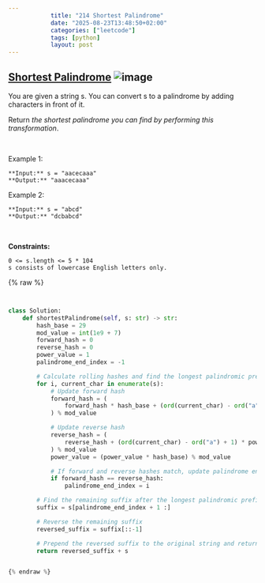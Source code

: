 ```yaml
---
            title: "214 Shortest Palindrome"
            date: "2025-08-23T13:48:50+02:00"
            categories: ["leetcode"]
            tags: [python]
            layout: post
---
```

            
## [Shortest Palindrome](https://leetcode.com/problems/shortest-palindrome) ![image](https://img.shields.io/badge/Difficulty-Hard-red)

You are given a string s. You can convert s to a palindrome by adding characters in front of it.

Return *the shortest palindrome you can find by performing this transformation*.

 

Example 1:

```
**Input:** s = "aacecaaa"
**Output:** "aaacecaaa"

```

Example 2:

```
**Input:** s = "abcd"
**Output:** "dcbabcd"

```

 

**Constraints:**

	0 <= s.length <= 5 * 104
	s consists of lowercase English letters only.

{% raw %}


```python


class Solution:
    def shortestPalindrome(self, s: str) -> str:
        hash_base = 29
        mod_value = int(1e9 + 7)
        forward_hash = 0
        reverse_hash = 0
        power_value = 1
        palindrome_end_index = -1

        # Calculate rolling hashes and find the longest palindromic prefix
        for i, current_char in enumerate(s):
            # Update forward hash
            forward_hash = (
                forward_hash * hash_base + (ord(current_char) - ord("a") + 1)
            ) % mod_value

            # Update reverse hash
            reverse_hash = (
                reverse_hash + (ord(current_char) - ord("a") + 1) * power_value
            ) % mod_value
            power_value = (power_value * hash_base) % mod_value

            # If forward and reverse hashes match, update palindrome end index
            if forward_hash == reverse_hash:
                palindrome_end_index = i

        # Find the remaining suffix after the longest palindromic prefix
        suffix = s[palindrome_end_index + 1 :]

        # Reverse the remaining suffix
        reversed_suffix = suffix[::-1]

        # Prepend the reversed suffix to the original string and return the result
        return reversed_suffix + s


{% endraw %}
```
